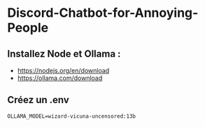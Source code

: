 # Discord-Chatbot-for-Annoying-People

## Installez Node et Ollama :
 - https://nodejs.org/en/download
 - https://ollama.com/download

## Créez un .env
```.env
OLLAMA_MODEL=wizard-vicuna-uncensored:13b
```
